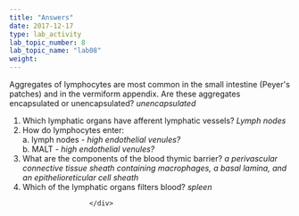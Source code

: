 ```yaml
---
title: "Answers"
date: 2017-12-17
type: lab_activity
lab_topic_number: 8
lab_topic_name: "lab08"
weight: 
---
```

<div class="entrybody">
						<p>Aggregates of lymphocytes are most common in the small intestine (Peyer's patches) and in the vermiform appendix.  Are these aggregates encapsulated or unencapsulated? <em>unencapsulated</em></p>


<ol>
<li>Which lymphatic organs have afferent lymphatic vessels? <em>Lymph nodes</em></li>
<li>How do lymphocytes enter:<br>
           a. lymph nodes - <em>high endothelial venules?</em><br>
           b. <span class="caps">MALT </span>- <em>high endothelial venules?</em></li>
<li>What are the components of the blood thymic barrier? <em>a perivascular connective tissue sheath containing macrophages, a basal lamina, and an epithelioreticular cell sheath</em></li>
<li>Which of the lymphatic organs filters blood? <em>spleen</em></li>
</ol>


						
						
						</div>